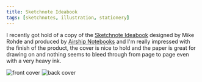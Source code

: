 ```yaml
---
title: Sketchnote Ideabook
tags: [sketchnotes, illustration, stationery]
---
```


I recently got hold of a copy of the [Sketchnote Ideabook](https://sketchnoteideabook.com) designed by Mike Rohde and produced by 
[Airship Notebooks](https://airship.store/products/sketchnote-ideabook) and I'm really impressed with the finish of the product, 
the cover is nice to hold and the paper is great for drawing on and nothing seems to bleed through from page to page even with a very 
heavy ink. 

<img src="/assets/img/posts/sketchnote-ideabook/front.jpg" alt="front cover" />

<img src="/assets/img/posts/sketchnote-ideabook/back.jpg" alt="back cover" />

